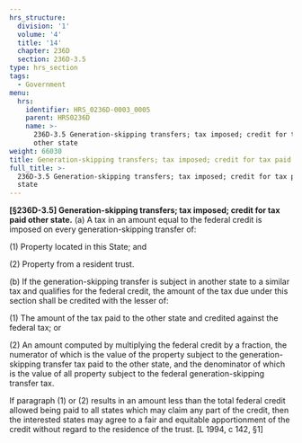 ```yaml
---
hrs_structure:
  division: '1'
  volume: '4'
  title: '14'
  chapter: 236D
  section: 236D-3.5
type: hrs_section
tags:
  - Government
menu:
  hrs:
    identifier: HRS_0236D-0003_0005
    parent: HRS0236D
    name: >-
      236D-3.5 Generation-skipping transfers; tax imposed; credit for tax paid
      other state
weight: 66030
title: Generation-skipping transfers; tax imposed; credit for tax paid other state
full_title: >-
  236D-3.5 Generation-skipping transfers; tax imposed; credit for tax paid other
  state
---
```

**[§236D-3.5] Generation-skipping transfers; tax imposed; credit for tax paid other state.** (a) A tax in an amount equal to the federal credit is imposed on every generation-skipping transfer of:

(1) Property located in this State; and

(2) Property from a resident trust.

(b) If the generation-skipping transfer is subject in another state to a similar tax and qualifies for the federal credit, the amount of the tax due under this section shall be credited with the lesser of:

(1) The amount of the tax paid to the other state and credited against the federal tax; or

(2) An amount computed by multiplying the federal credit by a fraction, the numerator of which is the value of the property subject to the generation-skipping transfer tax paid to the other state, and the denominator of which is the value of all property subject to the federal generation-skipping transfer tax.

If paragraph (1) or (2) results in an amount less than the total federal credit allowed being paid to all states which may claim any part of the credit, then the interested states may agree to a fair and equitable apportionment of the credit without regard to the residence of the trust. [L 1994, c 142, §1]